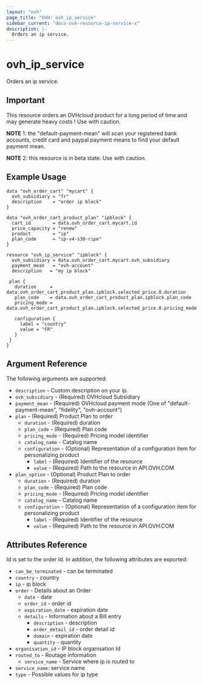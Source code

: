 ```yaml
---
layout: "ovh"
page_title: "OVH: ovh_ip_service"
sidebar_current: "docs-ovh-resource-ip-service-x"
description: |-
  Orders an ip service.
---
```


# ovh_ip_service

Orders an ip service.


## Important

This resource orders an OVHcloud product for a long period of time and may generate heavy costs !
Use with caution.

__NOTE__ 1: the "default-payment-mean" will scan your registered bank accounts, credit card and paypal payment means to find your default payment mean.

__NOTE__ 2: this resource is in beta state. Use with caution.


## Example Usage

```hcl
data "ovh_order_cart" "mycart" {
  ovh_subsidiary = "fr"
  description    = "order ip block"
}

data "ovh_order_cart_product_plan" "ipblock" {
  cart_id        = data.ovh_order_cart.mycart.id
  price_capacity = "renew"
  product        = "ip"
  plan_code      = "ip-v4-s30-ripe"
}

resource "ovh_ip_service" "ipblock" {
  ovh_subsidiary = data.ovh_order_cart.mycart.ovh_subsidiary
  payment_mean   = "ovh-account"
  description   = "my ip block"

 plan {
   duration     = data.ovh_order_cart_product_plan.ipblock.selected_price.0.duration
   plan_code    = data.ovh_order_cart_product_plan.ipblock.plan_code
   pricing_mode = data.ovh_order_cart_product_plan.ipblock.selected_price.0.pricing_mode

   configuration {
     label = "country"
     value = "FR"
   }
 }
}
```

## Argument Reference

The following arguments are supported:

* `description` - Custom description on your ip.
* `ovh_subsidiary` - (Required) OVHcloud Subsidiary
* `payment_mean` - (Required) OVHcloud payment mode (One of "default-payment-mean", "fidelity", "ovh-account")
* `plan` - (Required) Product Plan to order
  * `duration` - (Required) duration
  * `plan_code` - (Required) Plan code
  * `pricing_mode` - (Required) Pricing model identifier
  * `catalog_name` - Catalog name
  * `configuration` - (Optional) Representation of a configuration item for personalizing product
    * `label` - (Required) Identifier of the resource
    * `value` - (Required) Path to the resource in API.OVH.COM
* `plan_option` - (Optional) Product Plan to order
  * `duration` - (Required) duration
  * `plan_code` - (Required) Plan code
  * `pricing_mode` - (Required) Pricing model identifier
  * `catalog_name` - Catalog name
  * `configuration` - (Optional) Representation of a configuration item for personalizing product
    * `label` - (Required) Identifier of the resource
    * `value` - (Required) Path to the resource in API.OVH.COM


## Attributes Reference

Id is set to the order Id. In addition, the following attributes are exported:

* `can_be_terminated` - can be terminated
* `country` - country
* `ip` - ip block
* `order` - Details about an Order
  * `date` - date
  * `order_id` - order id
  * `expiration_date` - expiration date
  * `details` - Information about a Bill entry
    * `description` - description
    * `order_detail_id` - order detail id
    * `domain` - expiration date
    * `quantity` - quantity
* `organisation_id` - IP block organisation Id
* `routed_to` - Routage information
  * `service_name` - Service where ip is routed to
* `service_name`: service name
* `type` - Possible values for ip type
